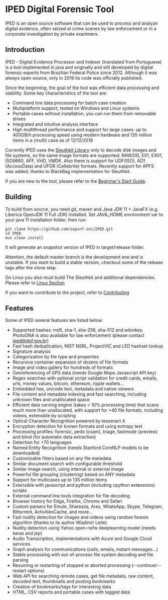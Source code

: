 # IPED Digital Forensic Tool

IPED is an open source software that can be used to process and analyze digital evidence, often seized at crime scenes by law enforcement or in a corporate investigation by private examiners.

## Introduction

IPED - Digital Evidence Processor and Indexer (translated from Portuguese) is a tool implemented in java and originally and still developed by digital forensic experts from Brazilian Federal Police since 2012. Although it was always open source, only in 2019 its code was officially published.

Since the beginning, the goal of the tool was efficient data processing and stability. Some key characteristics of the tool are:

- Command line data processing for batch case creation
- Multiplatform support, tested on Windows and Linux systems
- Portable cases without installation, you can run them from removable drives
- Integrated and intuitive analysis interface
- High multithread performance and support for large cases: up to 400GB/h processing speed using modern hardware and 135 million items in a (multi) case as of 12/12/2019

Currently IPED uses the [Sleuthkit Library](https://github.com/sleuthkit/sleuthkit) only to decode disk images and file systems, so the same image formats are supported: RAW/DD, E01, EX01, ISO9660, AFF, VHD, VMDK. Also there is support for UDF(ISO), AD1 (AccessData) and UFDR (Cellebrite) formats. Recently support for APFS was added, thanks to BlackBag implementation for Sleuthkit.

If you are new to the tool, please refer to the [Beginner's Start Guide](https://github.com/lfcnassif/IPED/wiki/Beginner's-Start-Guide).

## Building

To build from source, you need git, maven and Java JDK 11 + JavaFX (e.g. Liberica OpenJDK 11 Full JDK) installed. Set JAVA_HOME environment var to your java 11 installation folder, then run:
```
git clone https://github.com/sepinf-inc/IPED.git
cd IPED
mvn clean install
```
It will generate an snapshot version of IPED in target/release folder.

Attention, the default master branch is the development one and is unstable. If you want to build a stable version, checkout some of the release tags after the clone step.

On Linux you also must build The Sleuthkit and additional dependencies. Please refer to [Linux Section](https://github.com/sepinf-inc/IPED/wiki/Linux)

If you want to contribute to the project, refer to [Contributing](https://github.com/lfcnassif/IPED/wiki/Contributing)

## Features

Some of IPED several features are listed below:

- Supported hashes: md5, sha-1, sha-256, sha-512 and edonkey. PhotoDNA is also available for law enforcement (please contact iped@dpf.gov.br)
- Fast hash deduplication, NIST NSRL, ProjectVIC and LED hashset lookup
- Signature analysis
- Categorization by file type and properties
- Recursive container expansion of dozens of file formats
- Image and video gallery for hundreds of formats
- Georeferencing of GPS data (needs Google Maps Javascript API key)
- Regex searches with optional script validation for credit cards, emails, urls, money values, bitcoin, ethereum, ripple wallets...
- Embedded hex, unicode text, metadata and native viewers
- File content and metadata indexing and fast searching, including unknown files and unallocated space
- Efficient data carving engine (takes < 10% processing time) that scans much more than unallocated, with support for +40 file formats, including videos, extensible by scripting
- Optical Character Recognition powered by tesseract 4
- Encryption detection for known formats and using entropy test
- Processing profiles: forensic, pedo (csam), triage, fastmode (preview) and blind (for automatic data extraction)
- Detection for +70 languages
- Named Entity Recognition (needs Stanford CoreNLP models to be downloaded)
- Customizable filters based on any file metadata
- Similar document search with configurable threshold
- Similar image search, using internal or external image
- Powerful file grouping (clustering) based on ANY metadata
- Support for multicases up to 135 million items
- Extensible with javascript and python (including cpython extensions) scripts
- External command line tools integration for file decoding
- Browser history for Edge, Firefox, Chrome and Safari
- Custom parsers for Emule, Shareaza, Ares, WhatsApp, Skype, Telegram, Bittorrent, ActivitiesCache, and more...
- Fast nudity detection for images and videos using random forests algorithm (thanks to its author Wladimir Leite)
- Nudity detection using Yahoo open-nsfw deeplearning model (needs keras and jep)
- Audio Transcription, implementations with Azure and Google Cloud services
- Graph analysis for communications (calls, emails, instant messages...)
- Stable processing with out-of-process file system decoding and file parsing
- Resuming or restarting of stopped or aborted processing (--continue/--restart options)
- Web API for searching remote cases, get file metadata, raw content, decoded text, thumbnails and posting bookmarks
- Creation of bookmarks/tags for interesting data
- HTML, CSV reports and portable cases with tagged data
